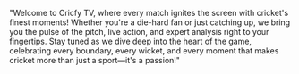 "Welcome to Cricfy TV, where every match ignites the screen with cricket's finest moments! Whether you're a die-hard fan or just catching up, we bring you the pulse of the pitch,
live action, and expert analysis right to your fingertips.
Stay tuned as we dive deep into the heart of the game, celebrating every boundary, every wicket, and every moment that makes cricket more than just a sport—it's a passion!"
